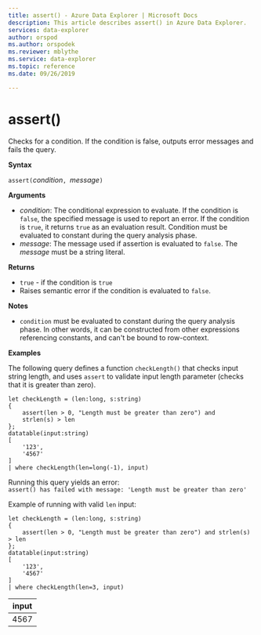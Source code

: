 ```yaml
---
title: assert() - Azure Data Explorer | Microsoft Docs
description: This article describes assert() in Azure Data Explorer.
services: data-explorer
author: orspod
ms.author: orspodek
ms.reviewer: mblythe
ms.service: data-explorer
ms.topic: reference
ms.date: 09/26/2019

---
```

# assert()

Checks for a condition. If the condition is false, outputs error messages and fails the query.

**Syntax**

`assert(`*condition*`, `*message*`)`

**Arguments**

* *condition*: The conditional expression to evaluate. If the condition is `false`, the specified message is used to report an error. If the condition is `true`, it returns `true` as an evaluation result. Condition must be evaluated to constant during the query analysis phase.
* *message*: The message used if assertion is evaluated to `false`. The *message* must be a string literal.


**Returns**

* `true` - if the condition is `true`
* Raises semantic error if the condition is evaluated to `false`.

**Notes**

* `condition` must be evaluated to constant during the query analysis phase. In other words, it can be constructed from other expressions referencing constants, and can't be bound to row-context.

**Examples**

The following query defines a function `checkLength()` that checks input string length, and uses `assert` to validate input length parameter (checks that it is greater than zero).

```kusto
let checkLength = (len:long, s:string)
{
    assert(len > 0, "Length must be greater than zero") and 
    strlen(s) > len
};
datatable(input:string)
[
    '123',
    '4567'
]
| where checkLength(len=long(-1), input)
```

Running this query yields an error:  
`assert() has failed with message: 'Length must be greater than zero'`


Example of running with valid `len` input:

```kusto
let checkLength = (len:long, s:string)
{
    assert(len > 0, "Length must be greater than zero") and strlen(s) > len
};
datatable(input:string)
[
    '123',
    '4567'
]
| where checkLength(len=3, input)
```

|input|
|---|
|4567|